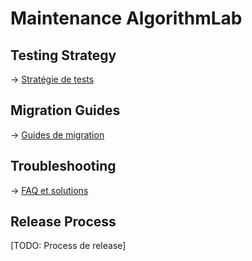 ﻿# Maintenance AlgorithmLab

## Testing Strategy
→ [Stratégie de tests](testing-strategy.md)

## Migration Guides
→ [Guides de migration](migration-guides/)

## Troubleshooting
→ [FAQ et solutions](troubleshooting.md)

## Release Process
[TODO: Process de release]
